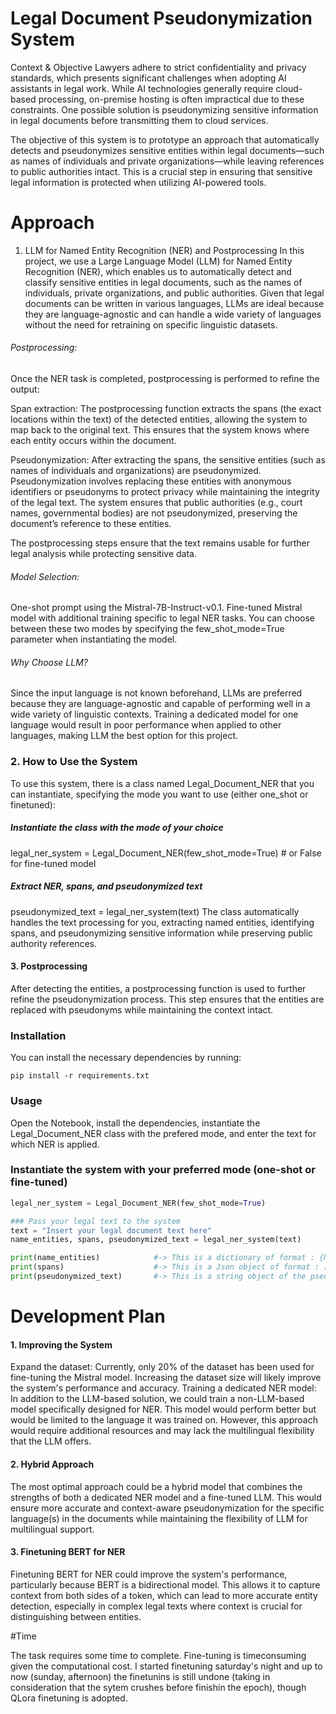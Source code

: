 
# Legal Document Pseudonymization System

Context & Objective
Lawyers adhere to strict confidentiality and privacy standards, which presents significant challenges when adopting AI assistants in legal work. While AI technologies generally require cloud-based processing, on-premise hosting is often impractical due to these constraints. One possible solution is pseudonymizing sensitive information in legal documents before transmitting them to cloud services.

The objective of this system is to prototype an approach that automatically detects and pseudonymizes sensitive entities within legal documents—such as names of individuals and private organizations—while leaving references to public authorities intact. This is a crucial step in ensuring that sensitive legal information is protected when utilizing AI-powered tools.

# Approach
1. LLM for Named Entity Recognition (NER) and Postprocessing
In this project, we use a Large Language Model (LLM) for Named Entity Recognition (NER), which enables us to automatically detect and classify sensitive entities in legal documents, such as the names of individuals, private organizations, and public authorities. Given that legal documents can be written in various languages, LLMs are ideal because they are language-agnostic and can handle a wide variety of languages without the need for retraining on specific linguistic datasets.

###### Postprocessing:
Once the NER task is completed, postprocessing is performed to refine the output:

Span extraction: The postprocessing function extracts the spans (the exact locations within the text) of the detected entities, allowing the system to map back to the original text. This ensures that the system knows where each entity occurs within the document.

Pseudonymization: After extracting the spans, the sensitive entities (such as names of individuals and organizations) are pseudonymized. Pseudonymization involves replacing these entities with anonymous identifiers or pseudonyms to protect privacy while maintaining the integrity of the legal text. The system ensures that public authorities (e.g., court names, governmental bodies) are not pseudonymized, preserving the document’s reference to these entities.

The postprocessing steps ensure that the text remains usable for further legal analysis while protecting sensitive data.

###### Model Selection:
One-shot prompt using the Mistral-7B-Instruct-v0.1.
Fine-tuned Mistral model with additional training specific to legal NER tasks.
You can choose between these two modes by specifying the few_shot_mode=True parameter when instantiating the model.

###### Why Choose LLM?
Since the input language is not known beforehand, LLMs are preferred because they are language-agnostic and capable of performing well in a wide variety of linguistic contexts. Training a dedicated model for one language would result in poor performance when applied to other languages, making LLM the best option for this project.

### 2. How to Use the System
To use this system, there is a class named Legal_Document_NER that you can instantiate, specifying the mode you want to use (either one_shot or finetuned):


##### Instantiate the class with the mode of your choice
legal_ner_system = Legal_Document_NER(few_shot_mode=True)  # or False for fine-tuned model

##### Extract NER, spans, and pseudonymized text
pseudonymized_text = legal_ner_system(text)
The class automatically handles the text processing for you, extracting named entities, identifying spans, and pseudonymizing sensitive information while preserving public authority references.

#### 3. Postprocessing
After detecting the entities, a postprocessing function is used to further refine the pseudonymization process. This step ensures that the entities are replaced with pseudonyms while maintaining the context intact.



### Installation
You can install the necessary dependencies by running:

```pip install -r requirements.txt```
### Usage

Open the Notebook, install the dependencies, instantiate the Legal_Document_NER class with the prefered mode, and enter the text for which NER is applied.

### Instantiate the system with your preferred mode (one-shot or fine-tuned)
```python
legal_ner_system = Legal_Document_NER(few_shot_mode=True)

### Pass your legal text to the system
text = "Insert your legal document text here"
name_entities, spans, pseudonymized_text = legal_ner_system(text)

print(name_entities)            #-> This is a dictionary of format : {NER_category: [list of name_entities] ...}
print(spans)                    #-> This is a Json object of format : [ {'start': **, 'end':**, 'label':**, 'text':**} ...]
print(pseudonymized_text)       #-> This is a string object of the pseudonymzed text with ordered name_entity category. 

```


# Development Plan
#### 1. Improving the System
Expand the dataset: Currently, only 20% of the dataset has been used for fine-tuning the Mistral model. Increasing the dataset size will likely improve the system's performance and accuracy.
Training a dedicated NER model: In addition to the LLM-based solution, we could train a non-LLM-based model specifically designed for NER. This model would perform better but would be limited to the language it was trained on. However, this approach would require additional resources and may lack the multilingual flexibility that the LLM offers.
#### 2. Hybrid Approach
The most optimal approach could be a hybrid model that combines the strengths of both a dedicated NER model and a fine-tuned LLM. This would ensure more accurate and context-aware pseudonymization for the specific language(s) in the documents while maintaining the flexibility of LLM for multilingual support.

#### 3. Finetuning BERT for NER
Finetuning BERT for NER could improve the system's performance, particularly because BERT is a bidirectional model. This allows it to capture context from both sides of a token, which can lead to more accurate entity detection, especially in complex legal texts where context is crucial for distinguishing between entities.

#Time

The task requires some time to complete. Fine-tuning is timeconsuming given the computational cost. I started finetuning saturday's night and up to now (sunday, afternoon) the finetunins is still undone (taking in consideration that the sytem crushes before finishin the epoch), though QLora finetuning is adopted.
